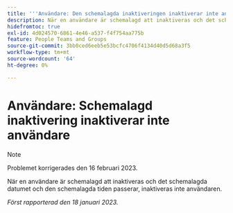 ```yaml
---
title: '''Användare: Den schemalagda inaktiveringen inaktiverar inte användarens'
description: När en användare är schemalagd att inaktiveras och det schemalagda datumet och den schemalagda tiden passerar, inaktiveras inte användaren.
hidefromtoc: true
exl-id: 4d024570-6861-4e46-a537-f4f754aa775b
feature: People Teams and Groups
source-git-commit: 3bb0ced6eeb5e53bcfc4706f4134d40d5d68a3f5
workflow-type: tm+mt
source-wordcount: '64'
ht-degree: 0%

---
```


# Användare: Schemalagd inaktivering inaktiverar inte användare

>[!NOTE]
>
>Problemet korrigerades den 16 februari 2023.

När en användare är schemalagd att inaktiveras och det schemalagda datumet och den schemalagda tiden passerar, inaktiveras inte användaren.

_Först rapporterad den 18 januari 2023._
